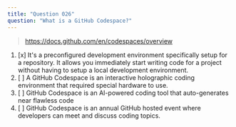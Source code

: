 ```yaml
---
title: "Question 026"
question: "What is a GitHub Codespace?"
---
```



> https://docs.github.com/en/codespaces/overview
1. [x] It's a preconfigured development environment specifically setup for a repository. It allows you immediately start writing code for a project without having to setup a local development environment.
1. [ ] A GitHub Codespace is an interactive holographic coding environment that required special hardware to use.
1. [ ] GitHub Codespace is an AI-powered coding tool that auto-generates near flawless code
1. [ ] GitHub Codespace is an annual GitHub hosted event where developers can meet and discuss coding topics.
